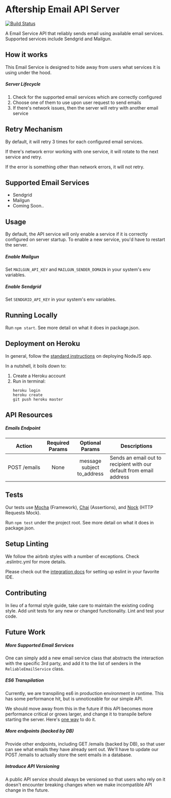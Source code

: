 Aftership Email API Server
=========
[![Build Status](https://travis-ci.com/leoskyrocker/aftership-email-api-server.svg?token=yX2wHppsYTF4kzifxutq&branch=master)](https://travis-ci.com/leoskyrocker/aftership-email-api-server)

A Email Service API that reliably sends email using available email services. Supported services include Sendgrid and Mailgun.

## How it works
This Email Service is designed to hide away from users what services it is using under the hood.

##### Server Lifecycle
1. Check for the supported email services which are correctly configured
2. Choose one of them to use upon user request to send emails
3. If there's network issues, then the server will retry with another email service

## Retry Mechanism

By default, it will retry 3 times for each configured email services.

If there's network error working with one service, it will rotate to the next service and retry.

If the error is something other than network errors, it will not retry.

## Supported Email Services
- Sendgrid
- Mailgun
- Coming Soon..

## Usage

By default, the API service will only enable a service if it is correctly configured on server startup. To enable a new service, you'd have to restart the server.

##### Enable Mailgun
Set `MAILGUN_API_KEY` and `MAILGUN_SENDER_DOMAIN` in your system's env variables.

##### Enable Sendgrid
Set `SENDGRID_API_KEY` in your system's env variables.

## Running Locally

Run `npm start`. See more detail on what it does in package.json.

## Deployment on Heroku

In general, follow the [standard instructions](https://devcenter.heroku.com/articles/deploying-nodejs) on deploying NodeJS app.

In a nutshell, it boils down to:
1. Create a Heroku account
2. Run in terminal:
	```
	heroku login
	heroku create
    git push heroku master
	```

## API Resources

##### Emails Endpoint

| Action        | Required Params | Optional Params | Descriptions  |
| ------------- | :-------------: | :-------------: | ------------- |
| POST&nbsp;/emails  | None | message<br>subject<br>to_address | Sends an email out to recipient with our default from email address |

## Tests

Our tests use [Mocha](https://github.com/mochajs/mocha) (Framework), [Chai](https://github.com/chaijs/chai) (Assertions), and [Nock](https://github.com/node-nock/nock) (HTTP Requests Mock).

Run  `npm test` under the project root. See more detail on what it does in package.json.

## Setup Linting

We follow the airbnb styles with a number of exceptions. Check .eslintrc.yml for more details.

Please check out the [integration docs](https://eslint.org/docs/user-guide/integrations) for setting up eslint in your favorite IDE.

## Contributing

In lieu of a formal style guide, take care to maintain the existing coding style. Add unit tests for any new or changed functionality. Lint and test your code.

## Future Work
##### More Supported Email Services
One can simply add a new email service class that abstracts the interaction with the specific 3rd party, and add it to the list of senders in the `ReliableEmailService` class.

##### ES6 Transpilation
Currently, we are transpiling es6 in production environment in runtime. This has some performance hit, but is unnoticeable for our simple API.

We should move away from this in the future if this API becomes more performance critical or grows larger, and change it to transpile before starting the server. Here's [one way](https://github.com/babel/example-node-server#getting-ready-for-production-use) to do it.

##### More endpoints (backed by DB)
Provide other endpoints, including GET /emails (backed by DB), so that user can see what emails they have already sent out. We'll have to update our POST /emails to actually store the sent emails in a database.

##### Introduce API Versioning

A public API service should always be versioned so that users who rely on it doesn't encounter breaking changes when we make incompatible API change in the future.
